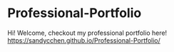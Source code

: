 # Professional-Portfolio

Hi! Welcome, checkout my professional portfolio here! https://sandycchen.github.io/Professional-Portfolio/
